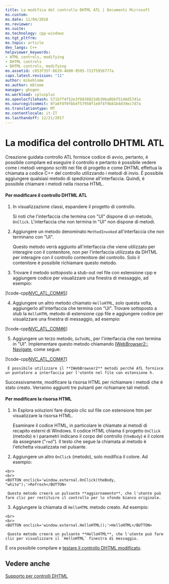 ```yaml
---
title: La modifica del controllo DHTML ATL | Documenti Microsoft
ms.custom: 
ms.date: 11/04/2016
ms.reviewer: 
ms.suite: 
ms.technology: cpp-windows
ms.tgt_pltfrm: 
ms.topic: article
dev_langs: C++
helpviewer_keywords:
- HTML controls, modifying
- DHTML controls
- DHTML controls, modifying
ms.assetid: c053f35f-8629-4600-9595-721f5956777a
caps.latest.revision: "11"
author: mikeblome
ms.author: mblome
manager: ghogen
ms.workload: cplusplus
ms.openlocfilehash: 571b7f4f52e3f6838822db39ba0bbf5148d57d1e
ms.sourcegitcommit: 8fa8fdf0fbb4f57950f1e8f4f9b81b4d39ec7d7a
ms.translationtype: MT
ms.contentlocale: it-IT
ms.lasthandoff: 12/21/2017
---
```

# <a name="modifying-the-atl-dhtml-control"></a>La modifica del controllo DHTML ATL
Creazione guidata controllo ATL fornisce codice di avvio, pertanto, è possibile compilare ed eseguire il controllo e pertanto è possibile vedere come i metodi vengono scritti nei file di progetto e come DHTML effettua la chiamata a codice C++ del controllo utilizzando i metodi di invio. È possibile aggiungere qualsiasi metodo di spedizione all'interfaccia. Quindi, è possibile chiamare i metodi nella risorsa HTML.  
  
#### <a name="to-modify-the-atl-dhtml-control"></a>Per modificare il controllo DHTML ATL  
  
1.  In visualizzazione classi, espandere il progetto di controllo.  
  
     Si noti che l'interfaccia che termina con "UI" dispone di un metodo, `OnClick`. L'interfaccia che non termina in "UI" non dispone di metodi.  
  
2.  Aggiungere un metodo denominato `MethodInvoked` all'interfaccia che non terminano con "UI".  
  
     Questo metodo verrà aggiunto all'interfaccia che viene utilizzato per interagire con il contenitore, non per l'interfaccia utilizzata da DHTML per interagire con il controllo contenitore del controllo. Solo il contenitore è possibile richiamare questo metodo.  
  
3.  Trovare il metodo sottoposto a stub-out nel file con estensione cpp e aggiungere codice per visualizzare una finestra di messaggio, ad esempio:  
  
 [!code-cpp[NVC_ATL_COM#5](../atl/codesnippet/cpp/modifying-the-atl-dhtml-control_1.cpp)]  
  
4.  Aggiungere un altro metodo chiamato `HelloHTML`, solo questa volta, aggiungerlo all'interfaccia che termina con "UI". Trovare sottoposto a stub la `HelloHTML` metodo di estensione cpp file e aggiungere codice per visualizzare una finestra di messaggio, ad esempio:  
  
 [!code-cpp[NVC_ATL_COM#6](../atl/codesnippet/cpp/modifying-the-atl-dhtml-control_2.cpp)]  
  
5.  Aggiungere un terzo metodo, `GoToURL`, per l'interfaccia che non termina in "UI". Implementare questo metodo chiamando [IWebBrowser2:: Navigate](https://msdn.microsoft.com/library/aa752133.aspx), come segue:  
  
 [!code-cpp[NVC_ATL_COM#7](../atl/codesnippet/cpp/modifying-the-atl-dhtml-control_3.cpp)]  
  
     È possibile utilizzare il **IWebBrowser2** metodi perché ATL fornisce un puntatore a interfaccia per l'utente nel file con estensione h.  
  
 Successivamente, modificare la risorsa HTML per richiamare i metodi che è stato creato. Verranno aggiunti tre pulsanti per richiamare tali metodi.  
  
#### <a name="to-modify-the-html-resource"></a>Per modificare la risorsa HTML  
  
1.  In Esplora soluzioni fare doppio clic sul file con estensione htm per visualizzare la risorsa HTML.  
  
     Esaminare il codice HTML, in particolare le chiamate ai metodi di recapito esterni di Windows. Il codice HTML chiama il progetto `OnClick` (metodo) e i parametri indicano il corpo del controllo (`theBody`) e il colore da assegnare ("`red`"). Il testo che segue la chiamata al metodo è l'etichetta visualizzata nel pulsante.  
  
2.  Aggiungere un altro `OnClick` (metodo), solo modifica il colore. Ad esempio:  
  
 ```  
 <br>  
 <br>  
 <BUTTON onclick='window.external.OnClick(theBody, "white");'>Refresh</BUTTON>  
 ```  
  
     Questo metodo creerà un pulsante **aggiornamento**, che l'utente può fare clic per restituire il controllo per lo sfondo bianco originale.  
  
3.  Aggiungere la chiamata di `HelloHTML` metodo creato. Ad esempio:  
  
 ```  
 <br>  
 <br>  
 <BUTTON onclick='window.external.HelloHTML();'>HelloHTML</BUTTON>  
 ```  
  
     Questo metodo creerà un pulsante **HelloHTML**, che l'utente può fare clic per visualizzare il `HelloHTML` finestra di messaggio.  
  
 È ora possibile compilare e [testare il controllo DHTML modificato](../atl/testing-the-modified-atl-dhtml-control.md).  
  
## <a name="see-also"></a>Vedere anche  
 [Supporto per controlli DHTML](../atl/atl-support-for-dhtml-controls.md)

